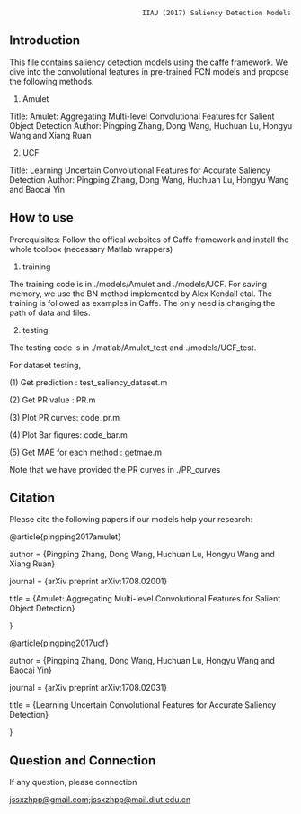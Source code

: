                                      IIAU (2017) Saliency Detection Models

Introduction
----------------------------------------------------------------------------------
  This file contains saliency detection models using the caffe framework. We dive into
the convolutional features in pre-trained FCN models and propose the following methods.
1) Amulet

Title: Amulet: Aggregating Multi-level Convolutional Features for Salient Object Detection
Author: Pingping Zhang, Dong Wang, Huchuan Lu, Hongyu Wang and Xiang Ruan 

2) UCF

Title: Learning Uncertain Convolutional Features for Accurate Saliency Detection
Author: Pingping Zhang, Dong Wang, Huchuan Lu, Hongyu Wang and Baocai Yin

How to use
-----------------------------------------------------------------------------------
Prerequisites: Follow the offical websites of Caffe framework and install the whole toolbox 
(necessary Matlab wrappers)

1) training

  The training code is in ./models/Amulet and ./models/UCF. For saving memory, we use the 
BN method implemented by Alex Kendall etal. The training is followed as examples in Caffe. 
The only need is changing the path of data and files.

2) testing

 The testing code is in ./matlab/Amulet_test and ./models/UCF_test. 
 
For dataset testing, 

  (1) Get prediction : test_saliency_dataset.m
  
  (2) Get PR value : PR.m
  
  (3) Plot PR curves: code_pr.m
  
  (4) Plot Bar figures: code_bar.m
  
  (5) Get MAE for each method : getmae.m
  
Note that we have provided the PR curves in ./PR_curves

Citation
-----------------------------------------------------------------------------------
Please cite the following papers if our models help your research:

@article{pingping2017amulet}

 author = {Pingping Zhang, Dong Wang, Huchuan Lu, Hongyu Wang and Xiang Ruan}
 
 journal = {arXiv preprint arXiv:1708.02001}
 
 title = {Amulet: Aggregating Multi-level Convolutional Features for Salient Object Detection}
 
}

@article{pingping2017ucf}

 author = {Pingping Zhang, Dong Wang, Huchuan Lu, Hongyu Wang and Baocai Yin}
 
 journal = {arXiv preprint arXiv:1708.02031}
 
 title = {Learning Uncertain Convolutional Features for Accurate Saliency Detection}
 
}

Question and Connection
----------------------------------------------------------------------------------
If any question, please connection

jssxzhpp@gmail.com;jssxzhpp@mail.dlut.edu.cn
